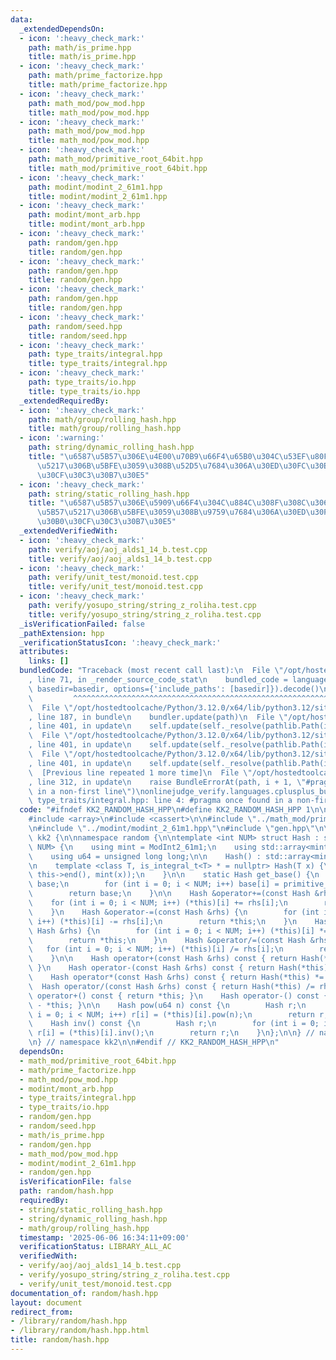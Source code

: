 ```yaml
---
data:
  _extendedDependsOn:
  - icon: ':heavy_check_mark:'
    path: math/is_prime.hpp
    title: math/is_prime.hpp
  - icon: ':heavy_check_mark:'
    path: math/prime_factorize.hpp
    title: math/prime_factorize.hpp
  - icon: ':heavy_check_mark:'
    path: math_mod/pow_mod.hpp
    title: math_mod/pow_mod.hpp
  - icon: ':heavy_check_mark:'
    path: math_mod/pow_mod.hpp
    title: math_mod/pow_mod.hpp
  - icon: ':heavy_check_mark:'
    path: math_mod/primitive_root_64bit.hpp
    title: math_mod/primitive_root_64bit.hpp
  - icon: ':heavy_check_mark:'
    path: modint/modint_2_61m1.hpp
    title: modint/modint_2_61m1.hpp
  - icon: ':heavy_check_mark:'
    path: modint/mont_arb.hpp
    title: modint/mont_arb.hpp
  - icon: ':heavy_check_mark:'
    path: random/gen.hpp
    title: random/gen.hpp
  - icon: ':heavy_check_mark:'
    path: random/gen.hpp
    title: random/gen.hpp
  - icon: ':heavy_check_mark:'
    path: random/gen.hpp
    title: random/gen.hpp
  - icon: ':heavy_check_mark:'
    path: random/seed.hpp
    title: random/seed.hpp
  - icon: ':heavy_check_mark:'
    path: type_traits/integral.hpp
    title: type_traits/integral.hpp
  - icon: ':heavy_check_mark:'
    path: type_traits/io.hpp
    title: type_traits/io.hpp
  _extendedRequiredBy:
  - icon: ':heavy_check_mark:'
    path: math/group/rolling_hash.hpp
    title: math/group/rolling_hash.hpp
  - icon: ':warning:'
    path: string/dynamic_rolling_hash.hpp
    title: "\u6587\u5B57\u306E\u4E00\u70B9\u66F4\u65B0\u304C\u53EF\u80FD\u6587\u5B57\
      \u5217\u306B\u5BFE\u3059\u308B\u52D5\u7684\u306A\u30ED\u30FC\u30EA\u30F3\u30B0\
      \u30CF\u30C3\u30B7\u30E5"
  - icon: ':heavy_check_mark:'
    path: string/static_rolling_hash.hpp
    title: "\u6587\u5B57\u306E\u5909\u66F4\u304C\u884C\u308F\u308C\u306A\u3044\u6587\
      \u5B57\u5217\u306B\u5BFE\u3059\u308B\u9759\u7684\u306A\u30ED\u30FC\u30EA\u30F3\
      \u30B0\u30CF\u30C3\u30B7\u30E5"
  _extendedVerifiedWith:
  - icon: ':heavy_check_mark:'
    path: verify/aoj/aoj_alds1_14_b.test.cpp
    title: verify/aoj/aoj_alds1_14_b.test.cpp
  - icon: ':heavy_check_mark:'
    path: verify/unit_test/monoid.test.cpp
    title: verify/unit_test/monoid.test.cpp
  - icon: ':heavy_check_mark:'
    path: verify/yosupo_string/string_z_roliha.test.cpp
    title: verify/yosupo_string/string_z_roliha.test.cpp
  _isVerificationFailed: false
  _pathExtension: hpp
  _verificationStatusIcon: ':heavy_check_mark:'
  attributes:
    links: []
  bundledCode: "Traceback (most recent call last):\n  File \"/opt/hostedtoolcache/Python/3.12.0/x64/lib/python3.12/site-packages/onlinejudge_verify/documentation/build.py\"\
    , line 71, in _render_source_code_stat\n    bundled_code = language.bundle(stat.path,\
    \ basedir=basedir, options={'include_paths': [basedir]}).decode()\n          \
    \         ^^^^^^^^^^^^^^^^^^^^^^^^^^^^^^^^^^^^^^^^^^^^^^^^^^^^^^^^^^^^^^^^^^^^^^^^^^^^^^^^^\n\
    \  File \"/opt/hostedtoolcache/Python/3.12.0/x64/lib/python3.12/site-packages/onlinejudge_verify/languages/cplusplus.py\"\
    , line 187, in bundle\n    bundler.update(path)\n  File \"/opt/hostedtoolcache/Python/3.12.0/x64/lib/python3.12/site-packages/onlinejudge_verify/languages/cplusplus_bundle.py\"\
    , line 401, in update\n    self.update(self._resolve(pathlib.Path(included), included_from=path))\n\
    \  File \"/opt/hostedtoolcache/Python/3.12.0/x64/lib/python3.12/site-packages/onlinejudge_verify/languages/cplusplus_bundle.py\"\
    , line 401, in update\n    self.update(self._resolve(pathlib.Path(included), included_from=path))\n\
    \  File \"/opt/hostedtoolcache/Python/3.12.0/x64/lib/python3.12/site-packages/onlinejudge_verify/languages/cplusplus_bundle.py\"\
    , line 401, in update\n    self.update(self._resolve(pathlib.Path(included), included_from=path))\n\
    \  [Previous line repeated 1 more time]\n  File \"/opt/hostedtoolcache/Python/3.12.0/x64/lib/python3.12/site-packages/onlinejudge_verify/languages/cplusplus_bundle.py\"\
    , line 312, in update\n    raise BundleErrorAt(path, i + 1, \"#pragma once found\
    \ in a non-first line\")\nonlinejudge_verify.languages.cplusplus_bundle.BundleErrorAt:\
    \ type_traits/integral.hpp: line 4: #pragma once found in a non-first line\n"
  code: "#ifndef KK2_RANDOM_HASH_HPP\n#define KK2_RANDOM_HASH_HPP 1\n\n#include <algorithm>\n\
    #include <array>\n#include <cassert>\n\n#include \"../math_mod/primitive_root_64bit.hpp\"\
    \n#include \"../modint/modint_2_61m1.hpp\"\n#include \"gen.hpp\"\n\nnamespace\
    \ kk2 {\n\nnamespace random {\n\ntemplate <int NUM> struct Hash : std::array<ModInt2_61m1,\
    \ NUM> {\n    using mint = ModInt2_61m1;\n    using std::array<mint, NUM>::operator[];\n\
    \    using u64 = unsigned long long;\n\n    Hash() : std::array<mint, NUM>() {}\n\
    \n    template <class T, is_integral_t<T> * = nullptr> Hash(T x) {\n        std::fill(this->begin(),\
    \ this->end(), mint(x));\n    }\n\n    static Hash get_base() {\n        Hash\
    \ base;\n        for (int i = 0; i < NUM; i++) base[i] = primitive_root_mint<ModInt2_61m1>();\n\
    \        return base;\n    }\n\n    Hash &operator+=(const Hash &rhs) {\n    \
    \    for (int i = 0; i < NUM; i++) (*this)[i] += rhs[i];\n        return *this;\n\
    \    }\n    Hash &operator-=(const Hash &rhs) {\n        for (int i = 0; i < NUM;\
    \ i++) (*this)[i] -= rhs[i];\n        return *this;\n    }\n    Hash &operator*=(const\
    \ Hash &rhs) {\n        for (int i = 0; i < NUM; i++) (*this)[i] *= rhs[i];\n\
    \        return *this;\n    }\n    Hash &operator/=(const Hash &rhs) {\n     \
    \   for (int i = 0; i < NUM; i++) (*this)[i] /= rhs[i];\n        return *this;\n\
    \    }\n\n    Hash operator+(const Hash &rhs) const { return Hash(*this) += rhs;\
    \ }\n    Hash operator-(const Hash &rhs) const { return Hash(*this) -= rhs; }\n\
    \    Hash operator*(const Hash &rhs) const { return Hash(*this) *= rhs; }\n  \
    \  Hash operator/(const Hash &rhs) const { return Hash(*this) /= rhs; }\n    Hash\
    \ operator+() const { return *this; }\n    Hash operator-() const { return Hash(0)\
    \ - *this; }\n\n    Hash pow(u64 n) const {\n        Hash r;\n        for (int\
    \ i = 0; i < NUM; i++) r[i] = (*this)[i].pow(n);\n        return r;\n    }\n\n\
    \    Hash inv() const {\n        Hash r;\n        for (int i = 0; i < NUM; i++)\
    \ r[i] = (*this)[i].inv();\n        return r;\n    }\n};\n\n} // namespace random\n\
    \n} // namespace kk2\n\n#endif // KK2_RANDOM_HASH_HPP\n"
  dependsOn:
  - math_mod/primitive_root_64bit.hpp
  - math/prime_factorize.hpp
  - math_mod/pow_mod.hpp
  - modint/mont_arb.hpp
  - type_traits/integral.hpp
  - type_traits/io.hpp
  - random/gen.hpp
  - random/seed.hpp
  - math/is_prime.hpp
  - random/gen.hpp
  - math_mod/pow_mod.hpp
  - modint/modint_2_61m1.hpp
  - random/gen.hpp
  isVerificationFile: false
  path: random/hash.hpp
  requiredBy:
  - string/static_rolling_hash.hpp
  - string/dynamic_rolling_hash.hpp
  - math/group/rolling_hash.hpp
  timestamp: '2025-06-06 16:34:11+09:00'
  verificationStatus: LIBRARY_ALL_AC
  verifiedWith:
  - verify/aoj/aoj_alds1_14_b.test.cpp
  - verify/yosupo_string/string_z_roliha.test.cpp
  - verify/unit_test/monoid.test.cpp
documentation_of: random/hash.hpp
layout: document
redirect_from:
- /library/random/hash.hpp
- /library/random/hash.hpp.html
title: random/hash.hpp
---
```

